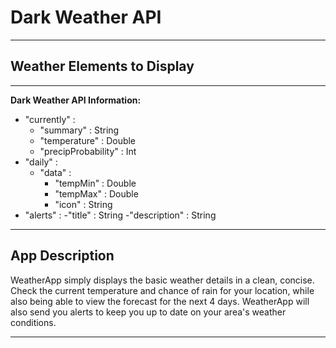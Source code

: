 Dark Weather API
================
----------

Weather Elements to Display
-------------
----------

 **Dark Weather API Information:**

- "currently" :
	- "summary" : String 
	- "temperature" : Double
	- "precipProbability" : Int
- "daily" :
	- "data" :
		- "tempMin" : Double
		- "tempMax" : Double
		- "icon" : String
- "alerts" :
	-"title" : String
	-"description" : String  
	
----------


App Description
-------------------
WeatherApp simply displays the basic weather details in a clean, concise. Check the current temperature and chance of rain for your location, while also being able to view the forecast for the next 4 days. WeatherApp will also send you alerts to keep you up to date on your area's weather conditions.

----------


